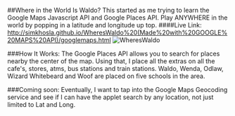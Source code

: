 ##Where in the World Is Waldo?
This started as me trying to learn the Google Maps Javascript API and Google Places API. 
Play ANYWHERE in the world by popping in a latitude and longitude up top.
####Live Link: http://simkhosla.github.io/WheresWaldo%20(Made%20with%20GOOGLE%20MAPS%20API)/googlemaps.html
![WheresWaldo](http://i.imgur.com/9QsX3sj.jpg)

###How It Works:
The Google Places API allows you to search for places nearby the center of the map. 
Using that, I place all the extras on all the cafe's, stores, atms, bus stations and train stations. 
Waldo, Wenda, Odlaw, Wizard Whitebeard and Woof are placed on five schools in the area. 

###Coming soon: 
Eventually, I want to tap into the Google Maps Geocoding service and see if I can have the applet search by any location, not just limited to Lat and Long. 
